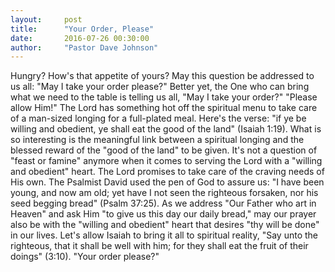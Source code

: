 ```yaml
---
layout:     post
title:      "Your Order, Please"
date:       2016-07-26 00:30:00
author:     "Pastor Dave Johnson"
---
```


Hungry? How's that appetite of yours?  May this question be addressed to us all: "May I take your order please?" Better yet, the One who can bring what we need to the table is telling us all, "May I take your order?" "Please allow Him!"  The Lord has something hot off the spiritual menu to take care of a man-sized longing for a full-plated meal.  Here's the verse: "if ye be willing and obedient, ye shall eat the good of the land" (Isaiah 1:19).  What is so interesting is the  meaningful link between a spiritual longing and the blessed reward of the "good of the land" to be given.  It's not a question of "feast or famine" anymore when it comes to serving the Lord with a "willing and obedient" heart.  The Lord promises to take care of the craving needs of His own.  The Psalmist David used the pen of God to assure us:  "I have been young, and now am old; yet have I not seen the righteous forsaken, nor his seed begging bread" (Psalm 37:25).  As we address "Our Father who art in Heaven" and ask Him "to give us this day our daily bread," may our prayer also be with the "willing and obedient" heart that desires "thy will be done" in our lives.  Let's allow Isaiah to bring it all to spiritual reality, "Say unto the righteous, that it shall be well with him; for they shall eat the fruit of their doings" (3:10). "Your order please?"
